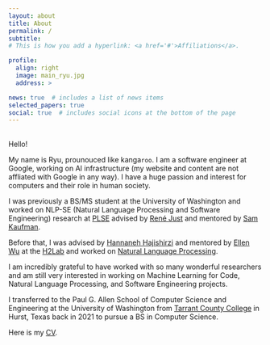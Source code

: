 ```yaml
---
layout: about
title: About
permalink: /
subtitle: 
# This is how you add a hyperlink: <a href='#'>Affiliations</a>.

profile:
  align: right
  image: main_ryu.jpg
  address: >

news: true  # includes a list of news items
selected_papers: true 
social: true  # includes social icons at the bottom of the page
---
```


<!---- This is how you make a hyperlink: [display text](actual link) --->
<!---- This is how you make a code-like text display: `text` --->

<br>Hello!

My name is Ryu, prounouced like kanga`roo`. I am a software engineer at Google, working on AI infrastructure (my website and content are not affliated with Google in any way). I have a huge passion and interest for computers and their role in human society.

I was previously a BS/MS student at the University of Washington and worked on NLP-SE (Natural Language Processing and Software Engineering) research at [PLSE](https://uwplse.org/index.html) advised by [René Just](https://homes.cs.washington.edu/~rjust/) and mentored by [Sam Kaufman](http://samk.name/).

Before that, I was advised by [Hannaneh Hajishirzi](https://homes.cs.washington.edu/~hannaneh/index.html) and mentored by [Ellen Wu](http://ellenmellon.github.io/) at the [H2Lab](https://h2lab.cs.washington.edu/) and worked on [Natural Language Processing](https://arxiv.org/abs/2207.00746).

I am incredibly grateful to have worked with so many wonderful researchers and am still very interested in working on Machine Learning for Code, Natural Language Processing, and Software Engineering projects.

I transferred to the Paul G. Allen School of Computer Science and Engineering at the University of Washington from [Tarrant County College](https://www.tccd.edu/) in Hurst, Texas back in 2021 to pursue a BS in Computer Science.

Here is my [CV](https://ryuparish.github.io/ryus_website/assets/pdf/RyuParishSEResume2024.pdf).
